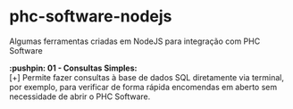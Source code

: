 # phc-software-nodejs
Algumas ferramentas criadas em NodeJS para integração com PHC Software

<div> <strong>:pushpin: 01 - Consultas Simples:</strong>
    <br>[+] Permite fazer consultas à base de dados SQL diretamente via terminal, por exemplo, para verificar de forma rápida encomendas em aberto sem necessidade de abrir o PHC Software.    
    
 </div>
